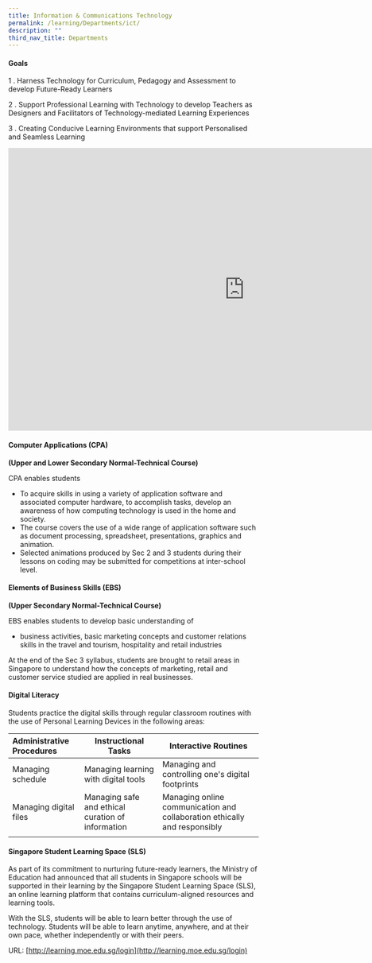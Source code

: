 ```yaml
---
title: Information & Communications Technology
permalink: /learning/Departments/ict/
description: ""
third_nav_title: Departments
---
```

#### Goals

1 \.  Harness Technology for Curriculum, Pedagogy and Assessment to develop Future-Ready&nbsp;Learners  
       
2 \.  Support Professional Learning with Technology to develop Teachers as Designers and Facilitators&nbsp;of Technology-mediated Learning Experiences  
         
3 \.  Creating Conducive Learning Environments that support Personalised and Seamless Learning

<iframe src="https://docs.google.com/presentation/d/e/2PACX-1vQIC8jJgGvHsRr6VXo4bZm15i8cVYdpRHEQ5R8v6525V4llUA4C88ZDHCvUhM51-DZoUmWpuDCJzjSb/embed?start=true&amp;loop=true&amp;delayms=3000" frameborder="0" width="950" height="569" allowfullscreen="true"></iframe>

#### Computer Applications (CPA)

**(Upper and Lower Secondary Normal-Technical Course)**

CPA enables students

* To acquire skills in using a variety of application software and associated computer hardware, to accomplish tasks, develop an awareness of how computing technology is used in the home and society.
* The course covers the use of a wide range of application software such as document processing, spreadsheet, presentations, graphics and animation.
* Selected animations produced by Sec 2 and 3 students during their lessons on coding may be submitted for competitions at inter-school level.

#### Elements of Business Skills (EBS)

**(Upper Secondary Normal-Technical Course)**

EBS enables students to develop basic understanding of

*   business activities, basic marketing concepts and customer relations skills in the travel and tourism, hospitality and retail industries

At the end of the Sec 3 syllabus, students are brought to retail areas in Singapore to understand how the concepts of marketing, retail and customer service studied are applied in real businesses.

#### Digital Literacy

Students practice the digital skills through regular classroom routines with the use of Personal Learning&nbsp;Devices in the following areas:

| **Administrative Procedures** | **Instructional Tasks** | **Interactive Routines** |
|:---|---|---|
| Managing schedule | Managing learning with digital tools | Managing and controlling one's digital footprints |
| Managing digital files | Managing safe and ethical curation of information | Managing online communication and collaboration ethically and responsibly |
|  |  |  |

#### Singapore Student Learning Space (SLS)

As part of its commitment to nurturing future-ready learners, the Ministry of Education had announced that all students in Singapore schools will be supported in their learning by the Singapore Student Learning Space (SLS), an online learning platform that contains curriculum-aligned resources and learning tools.

With the SLS, students will be able to learn better through the use of technology. Students will be able to learn anytime, anywhere, and at their own pace, whether independently or with their peers.

URL:&nbsp;[http://learning.moe.edu.sg/login](http://learning.moe.edu.sg/login)